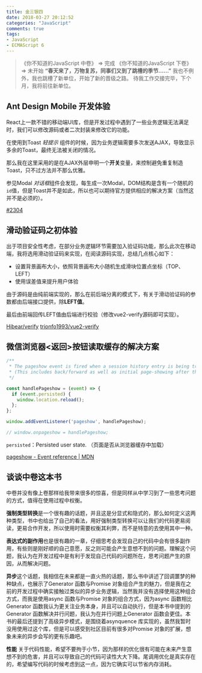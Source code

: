 ```yaml
---
title: 金三银四
date: 2018-03-27 20:12:52
categories: "JavaScript"
comments: true
tags:
- JavaScript
- ECMAScript 6
---
```


<!-- no node -->

<!-- more -->

>《你不知道的JavaScript 中卷》 => 完成
>《你不知道的JavaScript 下卷》 => 未开始
>**“春天来了，万物复苏，同事们又到了跳槽的季节......”**
>我也不例外，我也跳槽了新单位，开始了新的晋级之路。
>待我工作交接完毕，下个月，我将前往新单位。

## Ant Design Mobile 开发体验

React上一款不错的移动端UI库，但是开发过程中遇到了一些业务逻辑无法满足时，我们可以修改源码或者二次封装来修改它的功能。

在使用到Toast *轻提示* 组件的时候，因为业务逻辑需要多次发送AJAX，导致显示多余的Toast，最终无法被关闭的情况。

那么我在这里采用的是在AJAX外层申明一个**开关**变量，来控制避免重复制造Toast，只不过方法并不那么优雅。

参见Modal *对话框*组件会发现，每生成一次Modal，DOM结构是含有一个随机的`id`值，但是Toast并不是如此，所以也可以期待官方提供相应的解决方案（当然这并不是必须的）。

[#2304](https://github.com/ant-design/ant-design-mobile/issues/2304)

## 滑动验证码之初体验

出于项目安全性考虑，在部分业务逻辑环节需要加入验证码功能，那么此次在移动端，我将选用滑动验证码来实现，在阅读源码实现，总结几点核心如下：

* 设置背景画布大小，依照背景画布大小随机生成滑块位置点坐标（TOP、LEFT）
* 使用误差值来提升用户体验

由于源码是由纯前端实现的，那么在前后端分离的模式下，有关于滑动验证码的参数都由后端接口提供，除**LEFT值**。

最后由前端回传LEFT值由后端进行校验（修改vue2-verify源码即可实现）。

[Hibear/verify](https://github.com/Hibear/verify)
[trionfo1993/vue2-verify](https://github.com/trionfo1993/vue2-verify)

## 微信浏览器<返回>按钮读取缓存的解决方案

```javascript
/**
 * The pageshow event is fired when a session history entry is being traversed to.
 * (This includes back/forward as well as initial page-showing after the onload event.)
 */

const handlePageshow = (event) => {
  if (event.persisted) {
    window.location.reload();
  };
};

window.addEventListener('pageshow', handlePageshow);

// window.onpageshow = handlePageshow;
```

`persisted`：Persisted user state. （页面是否从浏览器缓存中加载）

[pageshow - Event reference | MDN](https://developer.mozilla.org/en-US/docs/Web/Events/pageshow)

## 谈谈中卷这本书

中卷并没有像上卷那样给我带来很多的惊喜，但是同样从中学习到了一些思考问题的方式，值得在使用过程中权衡。

**强制类型转换**是一个很有趣的话题，并且这是分显式和隐式的，那么如何定义这两种类型，书中也给出了自己的看法，用好强制类型转换可以让我们的代码更易阅读，更易合作开发，所以使用时需要权衡其利弊，而不是特意的去使用其中一种。

**表达式的副作用**也是很有趣的一章，仔细思考会发现自己的代码中会有很多副作用，有些则是刚好顺的自己意愿，反之则可能会产生意想不到的问题。理解这个问题，我认为在开发过程中是有利于发现自己代码的问题所在，思考问题产生的原因，从而解决问题。

**异步**这个话题，我相信在未来都是一直火热的话题，那么书中讲述了回调噩梦的种种缺点，也展示了Generator 函数与Promise 对象组合产生的魅力，但是我在之前的开发过程中确实接触过类似的异步业务逻辑，当然我并没有选择使用这种组合方式，而我是使用async 函数与Promise 对象的组合方式，因为async 函数相比Generator 函数我认为更关注业务本身，并且可以自动执行，但是本书中提到的Generator 函数解决并行问题，我认为在并行问题上Generator 函数会更佳。本书的最后还提到了高级异步模式，是围绕着asynquence 库实现的，虽然我暂时没用使用过这个库，但是可以感受到社区目前有很多对Promise 对象的扩展，想象未来的异步会写的更有乐趣吧。

**性能** 关于代码性能，希望不要拘于小节，因为那样的优化很有可能在未来产生意想不到的危害，并且可以导致自己的代码可读性大大下降。尾调用优化是真实存在的，希望编写代码的时候考虑到这一点，因为它确实可以节省内存消耗。
